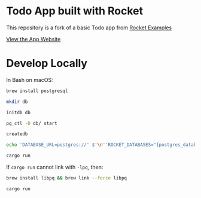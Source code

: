 # Todo App built with Rocket

This repository is a fork of a basic Todo app from [Rocket Examples](https://github.com/SergioBenitez/Rocket/tree/master/examples/todo)

[View the App Website](http://kiwi-todo.herokuapp.com/)

# Develop Locally

In Bash on macOS:
```bash
brew install postgresql

mkdir db

initdb db

pg_ctl -D db/ start

createdb

echo 'DATABASE_URL=postgres://' $'\n''ROCKET_DATABASES="{postgres_database={url=\"${DATABASE_URL}\", pool_size=1, timeout=20}}"' > .env

cargo run
```

If `cargo run` cannot link with `-lpq`, then:
```bash
brew install libpq && brew link --force libpq

cargo run
```